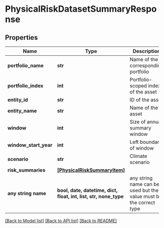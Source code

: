 # PhysicalRiskDatasetSummaryResponse


## Properties
Name | Type | Description | Notes
------------ | ------------- | ------------- | -------------
**portfolio_name** | **str** | Name of the corresponding portfolio | 
**portfolio_index** | **int** | Portfolio-scoped index of the asset | 
**entity_id** | **str** | ID of the asset | 
**entity_name** | **str** | Name of the asset | 
**window** | **int** | Size of annual summary window | 
**window_start_year** | **int** | Left boundary of window | 
**scenario** | **str** | Climate scenario | 
**risk_summaries** | [**[PhysicalRiskSummaryItem]**](PhysicalRiskSummaryItem.md) |  | 
**any string name** | **bool, date, datetime, dict, float, int, list, str, none_type** | any string name can be used but the value must be the correct type | [optional]

[[Back to Model list]](../README.md#documentation-for-models) [[Back to API list]](../README.md#documentation-for-api-endpoints) [[Back to README]](../README.md)


